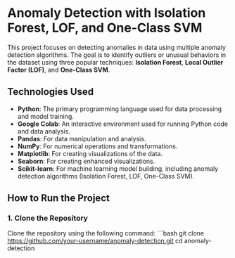 # Anomaly Detection with Isolation Forest, LOF, and One-Class SVM

This project focuses on detecting anomalies in data using multiple anomaly detection algorithms. The goal is to identify outliers or unusual behaviors in the dataset using three popular techniques: **Isolation Forest**, **Local Outlier Factor (LOF)**, and **One-Class SVM**.

## Technologies Used

- **Python**: The primary programming language used for data processing and model training.
- **Google Colab**: An interactive environment used for running Python code and data analysis.
- **Pandas**: For data manipulation and analysis.
- **NumPy**: For numerical operations and transformations.
- **Matplotlib**: For creating visualizations of the data.
- **Seaborn**: For creating enhanced visualizations.
- **Scikit-learn**: For machine learning model building, including anomaly detection algorithms (Isolation Forest, LOF, One-Class SVM).

## How to Run the Project

### 1. Clone the Repository
Clone the repository using the following command:
    ```bash
    git clone https://github.com/your-username/anomaly-detection.git
    cd anomaly-detection
 
